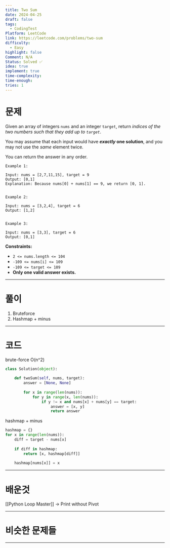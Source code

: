 ```yaml
---
title: Two Sum
date: 2024-04-25
draft: false
tags:
  - CodingTest
Platform: LeetCode
link: https://leetcode.com/problems/two-sum
difficulty:
  - Easy
highlight: false
Comment: N/A
Status: Solved ✅
idea: true
implement: true
time-complexity: 
time-enough: 
tries: 1
---
```

# 문제
Given an array of integers `nums` and an integer `target`, return _indices of the two numbers such that they add up to `target`_.

You may assume that each input would have **_exactly_ one solution**, and you may not use the _same_ element twice.

You can return the answer in any order.

```
Example 1:

Input: nums = [2,7,11,15], target = 9
Output: [0,1]
Explanation: Because nums[0] + nums[1] == 9, we return [0, 1].


Example 2:

Input: nums = [3,2,4], target = 6
Output: [1,2]


Example 3:

Input: nums = [3,3], target = 6
Output: [0,1]
```

**Constraints:**
- `2 <= nums.length <= 104`
- `-109 <= nums[i] <= 109`
- `-109 <= target <= 109`
- **Only one valid answer exists.**



___

# 풀이
1. Bruteforce
2. Hashmap + minus

____

# 코드
brute-force O(n^2)
```python
class Solution(object):  

    def twoSum(self, nums, target):  
	    answer = [None, None]  
  
        for x in range(len(nums)):  
            for y in range(x, len(nums)):  
                if y != x and nums[x] + nums[y] == target:  
                    answer = [x, y]  
                    return answer
```

hashmap + minus
```python
hashmap = {}  
for x in range(len(nums)):  
    diff = target - nums[x]  
  
    if diff in hashmap:  
        return [x, hashmap[diff]]  
  
    hashmap[nums[x]] = x
```




___


# 배운것
[[Python Loop Master]]  → Print without Pivot




---


# 비슷한 문제들






___
